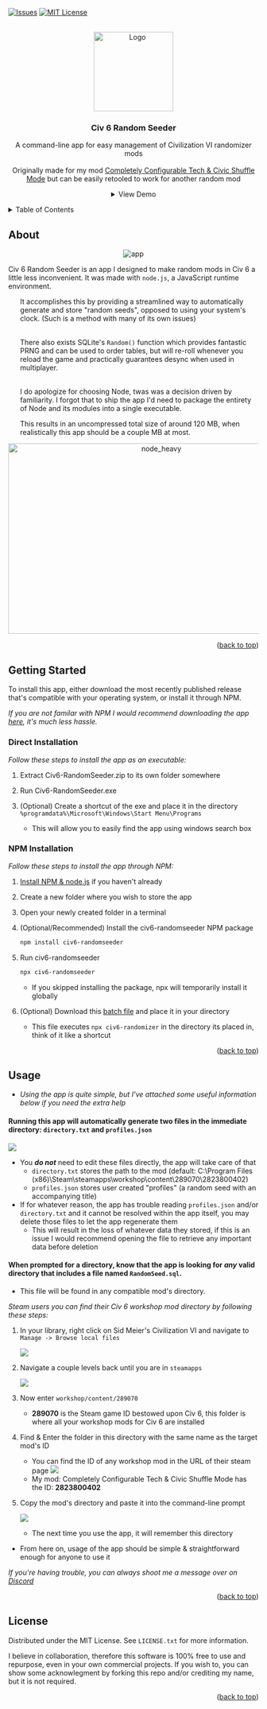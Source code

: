 <div id="top"></div>
<!--
*** This README was made with https://github.com/othneildrew/Best-README-Template/blob/master/README.md

*** Thanks for checking out the Best-README-Template. If you have a suggestion
*** that would make this better, please fork the repo and create a pull request
*** or simply open an issue with the tag "enhancement".
*** Don't forget to give the project a star!
*** Thanks again! Now go create something AMAZING! :D
-->



<!-- PROJECT SHIELDS -->
<!--
*** I'm using markdown "reference style" links for readability.
*** Reference links are enclosed in brackets [ ] instead of parentheses ( ).
*** See the bottom of this document for the declaration of the reference variables
*** for contributors-url, forks-url, etc. This is an optional, concise syntax you may use.
*** https://www.markdownguide.org/basic-syntax/#reference-style-links
-->
[![Issues][issues-shield]][issues-url]
[![MIT License][license-shield]][license-url]



<!-- PROJECT LOGO -->
<br />
<div align="center">
  <a href="https://github.com/othneildrew/Best-README-Template">
    <img src="readme-images/icon.png" alt="Logo" width="160" height="160">
  </a>

  <h3 align="center">Civ 6 Random Seeder</h3>

  <p align="center">
    A command-line app for easy management of Civilization VI randomizer mods
    <br />
    <br />
    Originally made for my mod <a href="https://steamcommunity.com/sharedfiles/filedetails/?id=2823800402">Completely Configurable Tech & Civic Shuffle Mode</a> but can be easily retooled to work for another random mod
    <br />
    <details>
      <summary>View Demo</summary>
      <img src="readme-images/cliapp.gif" alt="gifshowcase"/>
    </details>
  </p>
</div>



<!-- TABLE OF CONTENTS -->
<details>
  <summary>Table of Contents</summary>
  <ol>
    <li>
      <a href="#about">About</a>
    </li>
    <li>
      <a href="#getting-started">Getting Started</a>
    </li>
    <li><a href="#usage">Usage</a></li>
    <li><a href="#license">License</a></li>
  </ol>
</details>



<!-- ABOUT -->
## About

<p align="center"><img src="readme-images/app.png" alt="app"></p>

Civ 6 Random Seeder is an app I designed to make random mods in Civ 6 a little less inconvenient. It was made with `node.js`, a JavaScript runtime environment.

<ul>
It accomplishes this by providing a streamlined way to automatically generate and store "random seeds", opposed to using your system's clock. (Such is a method with many of its own issues)

\
There also exists SQLite's `Random()` function which provides fantastic PRNG and can be used to order tables, but will re-roll whenever you reload the game and practically guarantees desync when used in multiplayer.

\
I do apologize for choosing Node, twas was a decision driven by familiarity. I forgot that to ship the app I'd need to package the entirety of Node and its modules into a single executable.

This results in an uncompressed total size of around 120 MB, when realistically this app should be a couple MB at most.
</ul>

<p align="center"><img src="https://tsh.io/wp-content/uploads/fly-images/6691/node-modules-app-performance_-800x575.png" alt="node_heavy" width="600" height="383.3"></p>



<p align="right">(<a href="#top">back to top</a>)</p>



<!-- GETTING STARTED -->
## Getting Started

To install this app, either download the most recently published release that's compatible with your operating system, or install it through NPM.

_If you are not familar with NPM I would recommend downloading the app <a href="https://github.com/wildweegee101/Civ6-RandomSeeder/releases">here</a>, it's much less hassle._

### Direct Installation

_Follow these steps to install the app as an executable:_

1. Extract Civ6-RandomSeeder.zip to its own folder somewhere
2. Run Civ6-RandomSeeder.exe
3. (Optional) Create a shortcut of the exe and place it in the directory `%programdata%\Microsoft\Windows\Start Menu\Programs`

    * This will allow you to easily find the app using windows search box

### NPM Installation

_Follow these steps to install the app through NPM:_

1. [Install NPM & node.js](https://phoenixnap.com/kb/install-node-js-npm-on-windows) if you haven't already
2. Create a new folder where you wish to store the app

3. Open your newly created folder in a terminal

4. (Optional/Recommended) Install the civ6-randomseeder NPM package
   ```sh
   npm install civ6-randomseeder
   ```
5. Run civ6-randomseeder
   ```sh
   npx civ6-randomseeder
   ```
   * If you skipped installing the package, npx will temporarily install it globally
6. (Optional) Download this [batch file](other_files/start.bat) and place it in your directory

   * This file executes `npx civ6-randomizer` in the directory its placed in, think of it like a shortcut

<p align="right">(<a href="#top">back to top</a>)</p>



<!-- USAGE -->
## Usage

* _Using the app is quite simple, but I've attached some useful information below if you need the extra help_

#### Running this app will automatically generate two files in the immediate directory: `directory.txt` and `profiles.json`
![](readme-images/appDir.png)
* You ***do not*** need to edit these files directly, the app will take care of that
  * `directory.txt` stores the path to the mod (default: C:\Program Files (x86)\Steam\steamapps\workshop\content\289070\2823800402)
  * `profiles.json` stores user created "profiles" (a random seed with an accompanying title)
* If for whatever reason, the app has trouble reading `profiles.json` and/or `directory.txt` and it cannot be resolved within the app itself, you may delete those files to let the app regenerate them
     * This will result in the loss of whatever data they stored, if this is an issue I would recommend opening the file to retrieve any important data before deletion

#### When prompted for a directory, know that the app is looking for _any_ valid directory that includes a file named `RandomSeed.sql`.
* This file will be found in any compatible mod's directory.

_Steam users you can find their Civ 6 workshop mod directory by following these steps:_

1. In your library, right click on Sid Meier's Civilization VI and navigate to `Manage -> Browse local files`

    ![](readme-images/local%20files.png)
    
2. Navigate a couple levels back until you are in `steamapps`

    ![](readme-images/browsefiles.png)
    
3. Now enter `workshop/content/289070`

    * **289070** is the Steam game ID bestowed upon Civ 6, this folder is where all your workshop mods for Civ 6 are installed
    
4. Find & Enter the folder in this directory with the same name as the target mod's ID

    * You can find the ID of any workshop mod in the URL of their steam page
    ![](readme-images/id_finding.png)
    * My mod: Completely Configurable Tech & Civic Shuffle Mode has the ID: **2823800402**
    
5. Copy the mod's directory and paste it into the command-line prompt

    ![](readme-images/copyDir.png)
    * The next time you use the app, it will remember this directory

* From here on, usage of the app should be simple & straightforward enough for anyone to use it

_If you're having trouble, you can always shoot me a message over on [Discord](https://discordapp.com/users/187983990181986304)_

<p align="right">(<a href="#top">back to top</a>)</p>


<!-- LICENSE -->
## License

Distributed under the MIT License. See `LICENSE.txt` for more information.

I believe in collaboration, therefore this software is 100% free to use and repurpose, even in your own commercial projects. If you wish to, you can show some acknowlegment by forking this repo and/or crediting my name, but it is not required.

<p align="right">(<a href="#top">back to top</a>)</p>



<!-- MARKDOWN LINKS & IMAGES -->
<!-- https://www.markdownguide.org/basic-syntax/#reference-style-links -->
[issues-shield]: https://img.shields.io/github/issues/wildweegee101/civ6-randomseeder
[issues-url]: https://github.com/wildweegee101/Civ6-RandomSeeder/issues
[license-shield]: https://img.shields.io/github/license/wildweegee101/civ6-randomseeder
[license-url]: https://github.com/wildweegee101/Civ6-RandomSeeder/blob/master/LICENSE.txt
